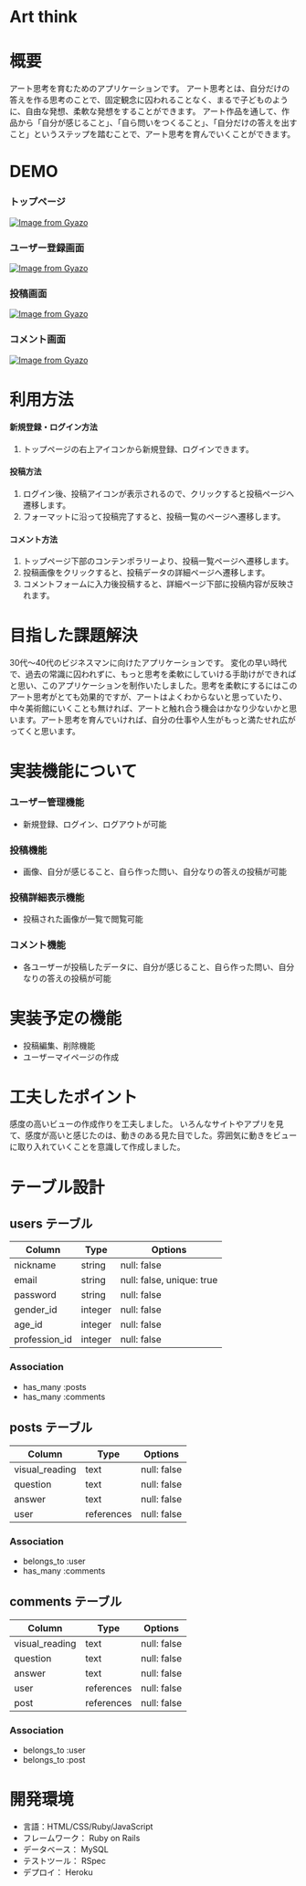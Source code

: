 # Art think

# 概要
アート思考を育むためのアプリケーションです。
アート思考とは、自分だけの答えを作る思考のことで、固定観念に囚われることなく、まるで子どものように、自由な発想、柔軟な発想をすることができます。
アート作品を通して、作品から「自分が感じること」、「自ら問いをつくること」、「自分だけの答えを出すこと」というステップを踏むことで、アート思考を育んでいくことができます。

# DEMO
### トップページ
[![Image from Gyazo](https://i.gyazo.com/a296382b4c9cd23fdd702bfbfad3d380.gif)](https://gyazo.com/a296382b4c9cd23fdd702bfbfad3d380)
### ユーザー登録画面
[![Image from Gyazo](https://i.gyazo.com/0fdd24a8937bf8b34e9fd318146dbf2f.jpg)](https://gyazo.com/0fdd24a8937bf8b34e9fd318146dbf2f)
### 投稿画面
[![Image from Gyazo](https://i.gyazo.com/984f3cd9df76caa68a939be08e5e71c5.jpg)](https://gyazo.com/984f3cd9df76caa68a939be08e5e71c5)
### コメント画面
[![Image from Gyazo](https://i.gyazo.com/68ade97eef56152945ddb2de907f2088.gif)](https://gyazo.com/68ade97eef56152945ddb2de907f2088)

# 利用方法
#### 新規登録・ログイン方法
1. トップページの右上アイコンから新規登録、ログインできます。

#### 投稿方法
1. ログイン後、投稿アイコンが表示されるので、クリックすると投稿ページへ遷移します。
2. フォーマットに沿って投稿完了すると、投稿一覧のページへ遷移します。

#### コメント方法
1. トップページ下部のコンテンポラリーより、投稿一覧ページへ遷移します。
2. 投稿画像をクリックすると、投稿データの詳細ページへ遷移します。
3. コメントフォームに入力後投稿すると、詳細ページ下部に投稿内容が反映されます。

# 目指した課題解決
30代〜40代のビジネスマンに向けたアプリケーションです。
変化の早い時代で、過去の常識に囚われずに、もっと思考を柔軟にしていける手助けができればと思い、このアプリケーションを制作いたしました。思考を柔軟にするにはこのアート思考がとても効果的ですが、アートはよくわからないと思っていたり、中々美術館にいくことも無ければ、アートと触れ合う機会はかなり少ないかと思います。アート思考を育んでいければ、自分の仕事や人生がもっと満たせれ広がってくと思います。


# 実装機能について
### ユーザー管理機能
- 新規登録、ログイン、ログアウトが可能
### 投稿機能
- 画像、自分が感じること、自ら作った問い、自分なりの答えの投稿が可能
### 投稿詳細表示機能
- 投稿された画像が一覧で閲覧可能
### コメント機能
- 各ユーザーが投稿したデータに、自分が感じること、自ら作った問い、自分なりの答えの投稿が可能


# 実装予定の機能
- 投稿編集、削除機能
- ユーザーマイページの作成

# 工夫したポイント
感度の高いビューの作成作りを工夫しました。
いろんなサイトやアプリを見て、感度が高いと感じたのは、動きのある見た目でした。雰囲気に動きをビューに取り入れていくことを意識して作成しました。

# テーブル設計

##  users テーブル

| Column               | Type      | Options                   |
|----------------------|-----------|---------------------------|
| nickname             | string    | null: false               |
| email                | string    | null: false, unique: true |
| password             | string    | null: false               |
| gender_id            | integer   | null: false               |
| age_id               | integer   | null: false               |
| profession_id        | integer   | null: false               |

### Association

- has_many :posts
- has_many :comments

##  posts テーブル

| Column               | Type       | Options                   |
|----------------------|------------|---------------------------|
| visual_reading       | text       | null: false               |
| question             | text       | null: false               |
| answer               | text       | null: false               |
| user                 | references | null: false               |

### Association

- belongs_to :user
- has_many :comments

##  comments テーブル

| Column               | Type       | Options                   |
|----------------------|------------|---------------------------|
| visual_reading       | text       | null: false               |
| question             | text       | null: false               |
| answer               | text       | null: false               |
| user                 | references | null: false               |
| post                 | references | null: false               |

### Association

- belongs_to :user
- belongs_to :post

# 開発環境
- 言語：HTML/CSS/Ruby/JavaScript
- フレームワーク： Ruby on Rails
- データベース： MySQL
- テストツール： RSpec
- デプロイ： Heroku
